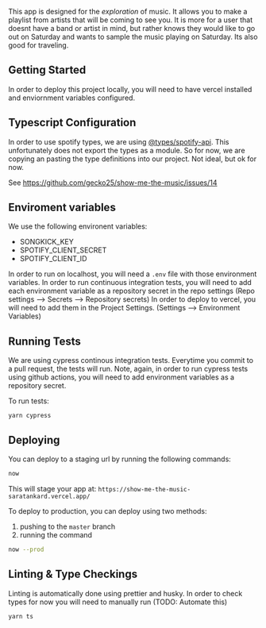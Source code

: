 This app is designed for the _exploration_ of music. 
It allows you to make a playlist from artists that will be coming to see you. 
It is more for a user that doesnt have a band or artist in mind, but rather knows they would like to go out on Saturday and wants to sample the music playing on Saturday. Its also good for traveling.

## Getting Started
In order to deploy this project locally, you will need to have vercel installed and enviornment variables configured.

## Typescript Configuration
In order to use spotify types, we are using [@types/spotify-api](https://www.npmjs.com/package/@types/spotify-api). This unfortunately does not export the types as a module. So for now, we are copying an pasting the type definitions into our project. Not ideal, but ok for now.

See https://github.com/gecko25/show-me-the-music/issues/14


## Enviroment variables
We use the following environent variables:
- SONGKICK_KEY
- SPOTIFY_CLIENT_SECRET
- SPOTIFY_CLIENT_ID

In order to run on localhost, you will need a `.env` file with those environment variables.
In order to run continuous integration tests, you will need to add each environment variable as a repository secret in the repo settings (Repo settings --> Secrets --> Repository secrets)
In order to deploy to vercel, you will need to add them in the Project Settings. (Settings --> Environment Variables)


## Running Tests
We are using cypress continous integration tests. Everytime you commit to a pull request, the tests will run. 
Note, again, in order to run cypress tests using github actions, you will need to add environment variables as a repository secret.

To run tests:

```yarn cypress```


## Deploying

You can deploy to a staging url by running the following commands:

```bash
now
```

This will stage your app at: `https://show-me-the-music-saratankard.vercel.app/`

To deploy to production, you can deploy using two methods:

1. pushing to the `master` branch
2. running the command

```bash
now --prod
```

## Linting & Type Checkings
Linting is automatically done using prettier and husky. 
In order to check types for now you will need to manually run (TODO: Automate this)
```
yarn ts
```


